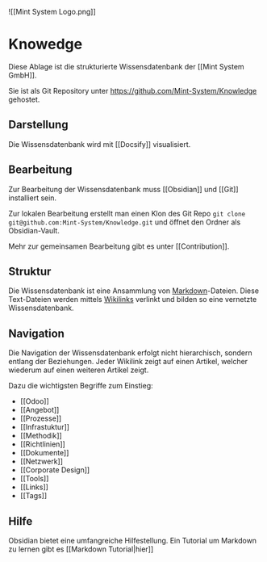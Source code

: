 ![[Mint System Logo.png]]

# Knowedge

Diese Ablage ist die strukturierte Wissensdatenbank der [[Mint System GmbH]].

Sie ist als Git Repository unter <https://github.com/Mint-System/Knowledge> gehostet.

## Darstellung

Die Wissensdatenbank wird mit [[Docsify]] visualisiert.

## Bearbeitung

Zur Bearbeitung der Wissensdatenbank muss [[Obsidian]] und [[Git]] installiert sein.

Zur lokalen Bearbeitung erstellt man einen Klon des Git Repo `git clone git@github.com:Mint-System/Knowledge.git` und öffnet den Ordner als Obsidian-Vault.

Mehr zur gemeinsamen Bearbeitung gibt es unter [[Contribution]]. 

## Struktur

Die Wissensdatenbank ist eine Ansammlung von [Markdown](https://de.wikipedia.org/wiki/Markdown)-Dateien. Diese Text-Dateien werden mittels [Wikilinks](https://de.wikipedia.org/wiki/Hilfe:Links)  verlinkt und bilden so eine vernetzte Wissensdatenbank.

## Navigation

Die Navigation der Wissensdatenbank erfolgt nicht hierarchisch, sondern entlang der Beziehungen. Jeder Wikilink zeigt auf einen Artikel, welcher wiederum auf einen weiteren Artikel zeigt.

Dazu die wichtigsten Begriffe zum Einstieg:
* [[Odoo]]
* [[Angebot]]
* [[Prozesse]]
* [[Infrastuktur]]
* [[Methodik]]
* [[Richtlinien]]
* [[Dokumente]]
* [[Netzwerk]]
* [[Corporate Design]]
* [[Tools]]
* [[Links]]
* [[Tags]]

## Hilfe

Obsidian bietet eine umfangreiche Hilfestellung. Ein Tutorial um Markdown zu lernen gibt es [[Markdown Tutorial|hier]]